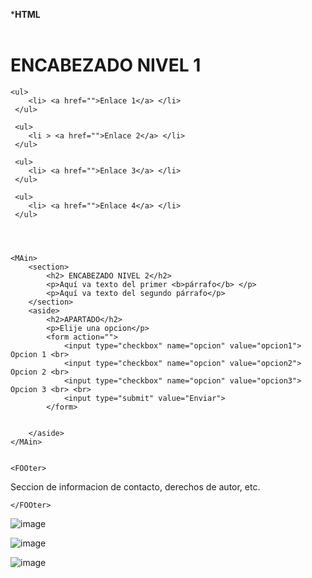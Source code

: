 *******HTML******
<!DOCTYPE html>
<html lang="en">
<head>
    <meta charset="UTF-8">
    <meta http-equiv="X-UA-Compatible" content="IE=edge">
    <meta name="viewport" content="width=device-width, initial-scale=1.0">
    <title>Evaluacion</title>
</head>
<body>
    <HEader></HEader>
    <H1>ENCABEZADO NIVEL 1</H1>

    <ul>
        <li> <a href="">Enlace 1</a> </li>
     </ul>

     <ul>
        <li > <a href="">Enlace 2</a> </li>
     </ul>

     <ul>
        <li> <a href="">Enlace 3</a> </li>
     </ul>

     <ul>
        <li> <a href="">Enlace 4</a> </li>
     </ul>

     
  
  
    <MAin>
        <section>
            <h2> ENCABEZADO NIVEL 2</h2>
            <p>Aquí va texto del primer <b>párrafo</b> </p>
            <p>Aquí va texto del segundo párrafo</p>
        </section>
        <aside> 
            <h2>APARTADO</h2>
            <p>Elije una opcion</p>
            <form action="">
                <input type="checkbox" name="opcion" value="opcion1"> Opcion 1 <br>
                <input type="checkbox" name="opcion" value="opcion2"> Opcion 2 <br>
                <input type="checkbox" name="opcion" value="opcion3"> Opcion 3 <br> <br>
                <input type="submit" value="Enviar">
            </form>

            
        </aside>
    </MAin>


    <FOOter>

<p> 
    Seccion de informacion de contacto, derechos de autor, etc.
</p>

    </FOOter>



</body>
</html>



![image](https://user-images.githubusercontent.com/61428623/205468328-b89c7fc0-f4e0-4365-947d-0d4729ace0a7.png)

![image](https://user-images.githubusercontent.com/61428623/205468335-784ee67c-ed12-419e-be8c-f64c705384de.png)


![image](https://user-images.githubusercontent.com/61428623/205468343-cc683dad-6b0b-466c-888f-54b47e46157e.png)
